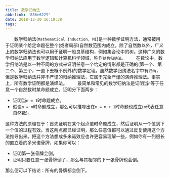 ```yaml
---
title: 数学归纳法
abbrlink: '886e6229'
date: 2018-12-30 16:19:38
tags:
---
```

&emsp;&emsp;数学归纳法(`Mathematical Induction, MI`)是一种数学证明方法，通常被用于证明某个给定命题在整个(或者局部)自然数范围内成立。除了自然数以外，广义上的数学归纳法也可以用于证明一般良基结构，例如集合论中的树。这种广义的数学归纳法应用于数学逻辑和计算机科学领域，称作`结构归纳法`。
&emsp;&emsp;在数论中，数学归纳法是以一种不同的方式来证明任意一个给定的情形都是正确的(第一个、第二个、第三个，一直下去概不例外)的数学定理。虽然数学归纳法名字中有`归纳`，但是数学归纳法并非不严谨的归纳推理法，它属于完全严谨的演绎推理法。事实上，所有数学证明都是演绎法。
&emsp;&emsp;最简单和常见的数学归纳法是证明当`n`等于任意一个自然数时某命题成立。证明分下面两步：

- 证明当`n = 1`时命题成立。
- 假设`n = m`时命题成立，那么可以推导出在`n = m + 1`时命题也成立(`m`代表任意自然数)。

这种方法的原理在于：首先证明在某个起点值时命题成立，然后证明从一个值到下一个值的过程有效。当这两点都已经证明，那么任意值都可以通过反复使用这个方法推导出来。把这个方法想成多米诺效应也许更容易理解一些，例如你有一列很长的直立着的多米诺骨牌，如果你可以：

- 证明第一张骨牌会倒。
- 证明只要任意一张骨牌倒了，那么与其相邻的下一张骨牌也会倒。

那么便可以下结论：所有的骨牌都会倒下。